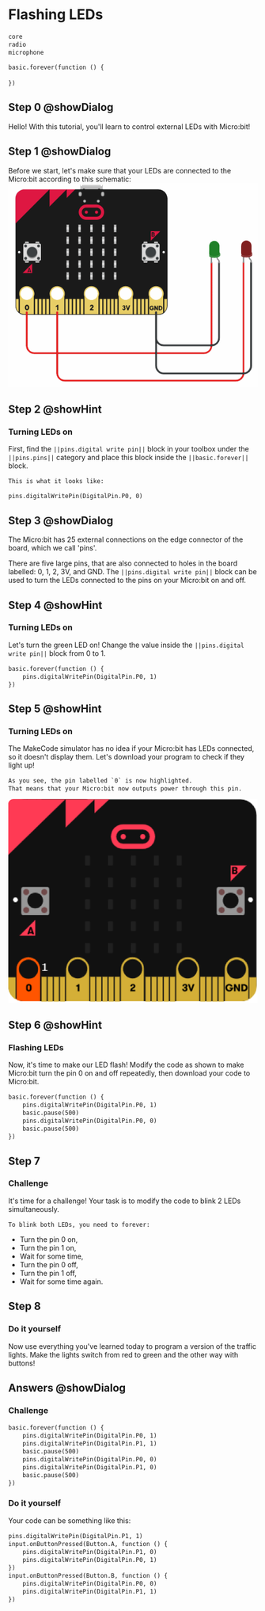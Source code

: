 # Flashing LEDs

```package
core
radio
microphone
```
```template
basic.forever(function () {
	
})
```

## Step 0 @showDialog
Hello! With this tutorial, you'll learn to control external LEDs with Micro:bit!

## Step 1 @showDialog
Before we start, let's make sure that your LEDs are connected to the Micro:bit according to this schematic:
![](https://raw.githubusercontent.com/CraftAndCode/mood-badge/master/mood%20badge%20schematic.gif)


## Step 2 @showHint
### Turning LEDs on
First, find the ``||pins.digital write pin||`` block in your toolbox under the ``||pins.pins||`` category and place this block inside the ``||basic.forever||`` block.
```hint
This is what it looks like:
```
```block
pins.digitalWritePin(DigitalPin.P0, 0)
```
## Step 3 @showDialog
The Micro:bit has 25 external connections on the edge connector of the board, which we call 'pins'.
  
There are five large pins, that are also connected to holes in the board labelled: 0, 1, 2, 3V, and GND. The ``||pins.digital write pin||`` block can be used to turn the LEDs connected to the pins on your Micro:bit on and off.

## Step 4 @showHint
### Turning LEDs on
Let's turn the green LED on! Change the value inside the ``||pins.digital write pin||`` block from 0 to 1.

```blocks
basic.forever(function () {
    pins.digitalWritePin(DigitalPin.P0, 1)
})
```

## Step 5 @showHint
### Turning LEDs on
The MakeCode simulator has no idea if your Micro:bit has LEDs connected, so it doesn't display them. Let's download your program to check if they light up!
```hint
As you see, the pin labelled `0` is now highlighted. 
That means that your Micro:bit now outputs power through this pin.
```
![](https://raw.githubusercontent.com/CraftAndCode/mood-badge/master/LED0.png)

## Step 6 @showHint
### Flashing LEDs
Now, it's time to make our LED flash! Modify the code as shown to make Micro:bit turn the pin 0 on and off repeatedly, then download your code to Micro:bit.
```blocks
basic.forever(function () {
    pins.digitalWritePin(DigitalPin.P0, 1)
    basic.pause(500)
    pins.digitalWritePin(DigitalPin.P0, 0)
    basic.pause(500)
})
```
## Step 7
### Challenge
It's time for a challenge! Your task is to modify the code to blink 2 LEDs simultaneously.
```hint
To blink both LEDs, you need to forever: 
```
* Turn the pin 0 on,
* Turn the pin 1 on,
* Wait for some time,
* Turn the pin 0 off,
* Turn the pin 1 off,
* Wait for some time again.

## Step 8
### Do it yourself
Now use everything you've learned today to program a version of the traffic lights. Make the lights switch from red to green and the other way with buttons!

## Answers @showDialog

### Challenge
```blocks
basic.forever(function () {
    pins.digitalWritePin(DigitalPin.P0, 1)
    pins.digitalWritePin(DigitalPin.P1, 1)
    basic.pause(500)
    pins.digitalWritePin(DigitalPin.P0, 0)
    pins.digitalWritePin(DigitalPin.P1, 0)
    basic.pause(500)
})
```

### Do it yourself
Your code can be something like this:
```blocks
pins.digitalWritePin(DigitalPin.P1, 1)
input.onButtonPressed(Button.A, function () {
    pins.digitalWritePin(DigitalPin.P1, 0)
    pins.digitalWritePin(DigitalPin.P0, 1)
})
input.onButtonPressed(Button.B, function () {
    pins.digitalWritePin(DigitalPin.P0, 0)
    pins.digitalWritePin(DigitalPin.P1, 1)
})
```

